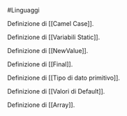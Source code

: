 #Linguaggi 

Definizione di [[Camel Case]].

Definizione di [[Variabili Static]].

Definizione di [[NewValue]].

Definizione di [[Final]].

Definizione di [[Tipo di dato primitivo]].

Definizione di [[Valori di Default]].

Definizione di [[Array]].

